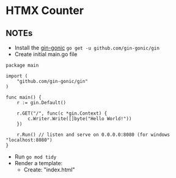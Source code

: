 # HTMX Counter

## NOTEs

- Install the [gin-gonic](https://github.com/gin-gonic/gin)
    `go get -u github.com/gin-gonic/gin`
- Create initial main.go file
```golang
package main

import (
	"github.com/gin-gonic/gin"
)

func main() {
	r := gin.Default()

	r.GET("/", func(c *gin.Context) {
		c.Writer.Write([]byte("Hello World!"))
	})

	r.Run() // listen and serve on 0.0.0.0:8080 (for windows "localhost:8080")
}
```
- Run `go mod tidy`
- Render a template:
    - Create: "index.html"
